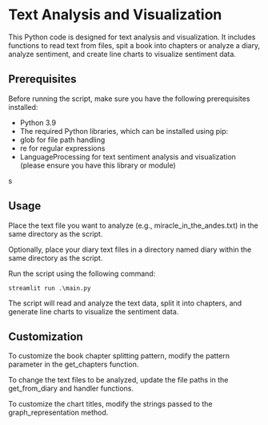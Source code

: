 # Text Analysis and Visualization

This Python code is designed for text analysis and visualization. 
It includes functions to read text from files, 
spit a book into chapters or analyze a diary, analyze sentiment, and create line charts to visualize sentiment data.



## Prerequisites
Before running the script, make sure you have the following prerequisites installed:

<ul>
<li>Python 3.9</li>
<li>The required Python libraries, which can be installed using pip:</li>
<li>glob for file path handling</li>
<li>re for regular expressions</li>
<li>LanguageProcessing for text sentiment analysis and visualization (please ensure you have this library or module)</li>
</ul>s

## Usage

Place the text file you want to analyze (e.g., miracle_in_the_andes.txt) in the same directory as the script.

Optionally, place your diary text files in a directory named diary within the same directory as the script.

Run the script using the following command:
```
streamlit run .\main.py
```

The script will read and analyze the text data, split it into chapters, and generate line charts to visualize the sentiment data.

## Customization

To customize the book chapter splitting pattern, modify the pattern parameter in the get_chapters function.

To change the text files to be analyzed, update the file paths in the get_from_diary and handler functions.

To customize the chart titles, modify the strings passed to the graph_representation method.
